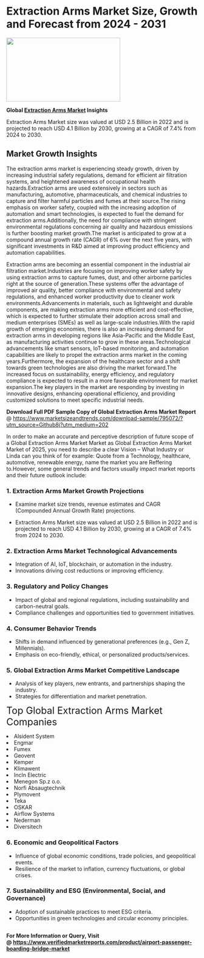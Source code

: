 <H1>Extraction Arms Market Size, Growth and Forecast from 2024 - 2031</H1><img class="aligncenter size-medium wp-image-584254" src="https://thirdeyenews.in/wp-content/uploads/2024/09/Global-Market-Research-300x168.jpeg" alt="" width="300" height="168" /><p><strong>Global&nbsp;<a href="https://www.marketsizeandtrends.com/download-sample/795072/?utm_source=Github8j?utm_medium=202">Extraction Arms Market</a> Insights</strong></p><p>Extraction Arms Market size was valued at USD 2.5 Billion in 2022 and is projected to reach USD 4.1 Billion by 2030, growing at a CAGR of 7.4% from 2024 to 2030.</p><p><h2>Market Growth Insights</h2> <p>The extraction arms market is experiencing steady growth, driven by increasing industrial safety regulations, demand for efficient air filtration systems, and heightened awareness of occupational health hazards.Extraction arms are used extensively in sectors such as manufacturing, automotive, pharmaceuticals, and chemical industries to capture and filter harmful particles and fumes at their source.The rising emphasis on worker safety, coupled with the increasing adoption of automation and smart technologies, is expected to fuel the demand for extraction arms.Additionally, the need for compliance with stringent environmental regulations concerning air quality and hazardous emissions is further boosting market growth.The market is anticipated to grow at a compound annual growth rate (CAGR) of 6% over the next five years, with significant investments in R&D aimed at improving product efficiency and automation capabilities.</p> <p>Extraction arms are becoming an essential component in the industrial air filtration market.Industries are focusing on improving worker safety by using extraction arms to capture fumes, dust, and other airborne particles right at the source of generation.These systems offer the advantage of improved air quality, better compliance with environmental and safety regulations, and enhanced worker productivity due to cleaner work environments.Advancements in materials, such as lightweight and durable components, are making extraction arms more efficient and cost-effective, which is expected to further stimulate their adoption across small and medium enterprises (SMEs) as well as large-scale industries.With the rapid growth of emerging economies, there is also an increasing demand for extraction arms in developing regions like Asia-Pacific and the Middle East, as manufacturing activities continue to grow in these areas.Technological advancements like smart sensors, IoT-based monitoring, and automation capabilities are likely to propel the extraction arms market in the coming years.Furthermore, the expansion of the healthcare sector and a shift towards green technologies are also driving the market forward.The increased focus on sustainability, energy efficiency, and regulatory compliance is expected to result in a more favorable environment for market expansion.The key players in the market are responding by investing in innovative designs, enhancing operational efficiency, and providing customized solutions to meet specific industrial needs.<p><span class=""><strong>Download Full PDF Sample Copy of Global Extraction Arms Market Report</strong> @ <a href="https://www.marketsizeandtrends.com/download-sample/795072/?utm_source=Github8j?utm_medium=202" target="_blank">https://www.marketsizeandtrends.com/download-sample/795072/?utm_source=Github8j?utm_medium=202</a></span></p><p>In order to make an accurate and perceptive description of future scope of a Global&nbsp;Extraction Arms Market Market as Global&nbsp;Extraction Arms Market Market of 2025, you need to describe a clear Vision &ndash; What Industry or Linda can you think of for example: Quote from a Technology, healthcare, automotive, renewable energy, name the market you are Reffering to.However, some general trends and factors usually impact market reports and their future outlook include:</p><h3>1.&nbsp;<strong>Extraction Arms Market Growth Projections</strong></h3><ul><li>Examine market size trends, revenue estimates and CAGR (Compounded Annual Growth Rate) projections.</li><li><p>Extraction Arms Market size was valued at USD 2.5 Billion in 2022 and is projected to reach USD 4.1 Billion by 2030, growing at a CAGR of 7.4% from 2024 to 2030.</p></li></ul><h3>2.&nbsp;<strong>Extraction Arms Market Technological Advancements</strong></h3><ul><li>Integration of AI, IoT, blockchain, or automation in the industry.</li><li>Innovations driving cost reductions or improving efficiency.</li></ul><h3>3.&nbsp;<strong>Regulatory and Policy Changes</strong></h3><ul><li>Impact of global and regional regulations, including sustainability and carbon-neutral goals.</li><li>Compliance challenges and opportunities tied to government initiatives.</li></ul><h3>4.&nbsp;<strong>Consumer Behavior Trends</strong></h3><ul><li>Shifts in demand influenced by generational preferences (e.g., Gen Z, Millennials).</li><li>Emphasis on eco-friendly, ethical, or personalized products/services.</li></ul><h3>5.&nbsp;<strong>Global Extraction Arms Market Competitive Landscape</strong></h3><ul><li>Analysis of key players, new entrants, and partnerships shaping the industry.</li><li>Strategies for differentiation and market penetration.</li></ul><p data-pm-slice="1 1 []"><span style="color: inherit; font-family: inherit; font-size: 25px;">Top Global Extraction Arms Market Companies</span></p><div class="" data-test-id=""><p><li>Alsident System</li><li> Engmar</li><li> Fumex</li><li> Geovent</li><li> Kemper</li><li> Klimawent</li><li> Incln Electric</li><li> Menegon Sp.z o.o.</li><li> Norfi Absaugtechnik</li><li> Plymovent</li><li> Teka</li><li> OSKAR</li><li> Airflow Systems</li><li> Nederman</li><li> Diversitech</li></p></div><h3>6.&nbsp;<strong>Economic and Geopolitical Factors</strong></h3><ul><li>Influence of global economic conditions, trade policies, and geopolitical events.</li><li>Resilience of the market to inflation, currency fluctuations, or global crises.</li></ul><h3>7.&nbsp;<strong>Sustainability and ESG (Environmental, Social, and Governance)</strong></h3><ul><li>Adoption of sustainable practices to meet ESG criteria.</li><li>Opportunities in green technologies and circular economy principles.</li></ul><h2><strong style="font-size: 14px;">For More Information or Query, Visit @&nbsp;</strong><a style="background-color: #ffffff; font-size: 14px;" href="https://www.marketsizeandtrends.com/report/extraction-arms-market/" target="_blank">https://www.verifiedmarketreports.com/product/airport-passenger-boarding-bridge-market</a></h2>
